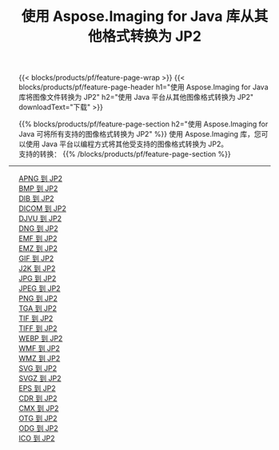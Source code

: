 ﻿---
title: 使用 Aspose.Imaging for Java 库从其他格式转换为 JP2 
weight: 3920
url: /zh-hans/java/conversion/to/jp2 
lang: zh-hans
langdirlevel: 2
locales: zh-hans,ja,it,ru,de,es,fr,nl,id,lt,pl,pt,vi,tr,ko,zh-hant,ar,hi,th,sv,cs,uk,he
description: 使用 Aspose.Imaging，您可以使用 Java 从其他格式转换为 JP2
---

{{< blocks/products/pf/feature-page-wrap >}}
{{< blocks/products/pf/feature-page-header h1="使用 Aspose.Imaging for Java 库将图像文件转换为 JP2" h2="使用 Java 平台从其他图像格式转换为 JP2" downloadText="下载" >}}


{{% blocks/products/pf/feature-page-section  h2="使用 Aspose.Imaging for Java 可将所有支持的图像格式转换为 JP2" %}}
使用 Aspose.Imaging 库，您可以使用 Java 平台以编程方式将其他受支持的图像格式转换为 JP2。
<br/>
支持的转换：
{{% /blocks/products/pf/feature-page-section %}}
<div class="container-fluid productfamilypage bg-gray">
    <div class="convertypes bg-gray agp-content section">
        <div class="container">
		<hr style="margin-left:-20px;"/>
		<div class="row other-converters">
		    <div class='col-md-2 other-converter remove-lp remove-rp'><a href="/imaging/zh-hans/java/conversion/apng-to-jp2" >APNG 到 JP2</a></div>
<div class='col-md-2 other-converter remove-lp remove-rp'><a href="/imaging/zh-hans/java/conversion/bmp-to-jp2" >BMP 到 JP2</a></div>
<div class='col-md-2 other-converter remove-lp remove-rp'><a href="/imaging/zh-hans/java/conversion/dib-to-jp2" >DIB 到 JP2</a></div>
<div class='col-md-2 other-converter remove-lp remove-rp'><a href="/imaging/zh-hans/java/conversion/dicom-to-jp2" >DICOM 到 JP2</a></div>
<div class='col-md-2 other-converter remove-lp remove-rp'><a href="/imaging/zh-hans/java/conversion/djvu-to-jp2" >DJVU 到 JP2</a></div>
<div class='col-md-2 other-converter remove-lp remove-rp'><a href="/imaging/zh-hans/java/conversion/dng-to-jp2" >DNG 到 JP2</a></div>
<div class='col-md-2 other-converter remove-lp remove-rp'><a href="/imaging/zh-hans/java/conversion/emf-to-jp2" >EMF 到 JP2</a></div>
<div class='col-md-2 other-converter remove-lp remove-rp'><a href="/imaging/zh-hans/java/conversion/emz-to-jp2" >EMZ 到 JP2</a></div>
<div class='col-md-2 other-converter remove-lp remove-rp'><a href="/imaging/zh-hans/java/conversion/gif-to-jp2" >GIF 到 JP2</a></div>
<div class='col-md-2 other-converter remove-lp remove-rp'><a href="/imaging/zh-hans/java/conversion/j2k-to-jp2" >J2K 到 JP2</a></div>
<div class='col-md-2 other-converter remove-lp remove-rp'><a href="/imaging/zh-hans/java/conversion/jpg-to-jp2" >JPG 到 JP2</a></div>
<div class='col-md-2 other-converter remove-lp remove-rp'><a href="/imaging/zh-hans/java/conversion/jpeg-to-jp2" >JPEG 到 JP2</a></div>
<div class='col-md-2 other-converter remove-lp remove-rp'><a href="/imaging/zh-hans/java/conversion/png-to-jp2" >PNG 到 JP2</a></div>
<div class='col-md-2 other-converter remove-lp remove-rp'><a href="/imaging/zh-hans/java/conversion/tga-to-jp2" >TGA 到 JP2</a></div>
<div class='col-md-2 other-converter remove-lp remove-rp'><a href="/imaging/zh-hans/java/conversion/tif-to-jp2" >TIF 到 JP2</a></div>
<div class='col-md-2 other-converter remove-lp remove-rp'><a href="/imaging/zh-hans/java/conversion/tiff-to-jp2" >TIFF 到 JP2</a></div>
<div class='col-md-2 other-converter remove-lp remove-rp'><a href="/imaging/zh-hans/java/conversion/webp-to-jp2" >WEBP 到 JP2</a></div>
<div class='col-md-2 other-converter remove-lp remove-rp'><a href="/imaging/zh-hans/java/conversion/wmf-to-jp2" >WMF 到 JP2</a></div>
<div class='col-md-2 other-converter remove-lp remove-rp'><a href="/imaging/zh-hans/java/conversion/wmz-to-jp2" >WMZ 到 JP2</a></div>
<div class='col-md-2 other-converter remove-lp remove-rp'><a href="/imaging/zh-hans/java/conversion/svg-to-jp2" >SVG 到 JP2</a></div>
<div class='col-md-2 other-converter remove-lp remove-rp'><a href="/imaging/zh-hans/java/conversion/svgz-to-jp2" >SVGZ 到 JP2</a></div>
<div class='col-md-2 other-converter remove-lp remove-rp'><a href="/imaging/zh-hans/java/conversion/eps-to-jp2" >EPS 到 JP2</a></div>
<div class='col-md-2 other-converter remove-lp remove-rp'><a href="/imaging/zh-hans/java/conversion/cdr-to-jp2" >CDR 到 JP2</a></div>
<div class='col-md-2 other-converter remove-lp remove-rp'><a href="/imaging/zh-hans/java/conversion/cmx-to-jp2" >CMX 到 JP2</a></div>
<div class='col-md-2 other-converter remove-lp remove-rp'><a href="/imaging/zh-hans/java/conversion/otg-to-jp2" >OTG 到 JP2</a></div>
<div class='col-md-2 other-converter remove-lp remove-rp'><a href="/imaging/zh-hans/java/conversion/odg-to-jp2" >ODG 到 JP2</a></div>
<div class='col-md-2 other-converter remove-lp remove-rp'><a href="/imaging/zh-hans/java/conversion/ico-to-jp2" >ICO 到 JP2</a></div>
                </div>
        </div>
    </div>
</div>
<br/>

